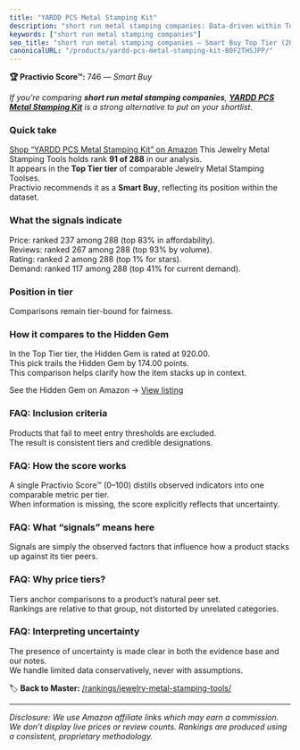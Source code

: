 ```yaml
---
title: "YARDD PCS Metal Stamping Kit"
description: "short run metal stamping companies: Data-driven within Top Tier ranking using the Practivio Score™. Positioned by quality, value, demand, findability, momentum."
keywords: ["short run metal stamping companies"]
seo_title: "short run metal stamping companies — Smart Buy Top Tier (2025)"
canonicalURL: "/products/yardd-pcs-metal-stamping-kit-B0F2THSJPP/"
---
```


**🏆 Practivio Score™:** 746 — _Smart Buy_


*If you're comparing **short run metal stamping companies**, **[YARDD PCS Metal Stamping Kit](https://www.amazon.com/dp/B0F2THSJPP?tag=practivio-20)** is a strong alternative to put on your shortlist.*
### Quick take
[Shop “YARDD PCS Metal Stamping Kit” on Amazon](https://www.amazon.com/dp/B0F2THSJPP?tag=practivio-20)
This Jewelry Metal Stamping Tools holds rank **91 of 288** in our analysis.  
It appears in the **Top Tier tier** of comparable Jewelry Metal Stamping Toolses.  
Practivio recommends it as a **Smart Buy**, reflecting its position within the dataset.

### What the signals indicate
Price: ranked 237 among 288 (top 83% in affordability).  
Reviews: ranked 267 among 288 (top 93% by volume).  
Rating: ranked 2 among 288 (top 1% for stars).  
Demand: ranked 117 among 288 (top 41% for current demand).

### Position in tier
Comparisons remain tier-bound for fairness.

### How it compares to the Hidden Gem
In the Top Tier tier, the Hidden Gem is rated at 920.00.  
This pick trails the Hidden Gem by 174.00 points.  
This comparison helps clarify how the item stacks up in context.  

See the Hidden Gem on Amazon → [View listing](https://www.amazon.com/dp/B079Y5GDPY?tag=practivio-20)

### FAQ: Inclusion criteria
Products that fail to meet entry thresholds are excluded.  
The result is consistent tiers and credible designations.

### FAQ: How the score works
A single Practivio Score™ (0–100) distills observed indicators into one comparable metric per tier.  
When information is missing, the score explicitly reflects that uncertainty.

### FAQ: What “signals” means here
Signals are simply the observed factors that influence how a product stacks up against its tier peers.

### FAQ: Why price tiers?
Tiers anchor comparisons to a product’s natural peer set.  
Rankings are relative to that group, not distorted by unrelated categories.

### FAQ: Interpreting uncertainty
The presence of uncertainty is made clear in both the evidence base and our notes.  
We handle limited data conservatively, never with assumptions.


🏷️ **Back to Master:** [/rankings/jewelry-metal-stamping-tools/](/rankings/jewelry-metal-stamping-tools/)

---
_Disclosure: We use Amazon affiliate links which may earn a commission. We don’t display live prices or review counts. Rankings are produced using a consistent, proprietary methodology._
